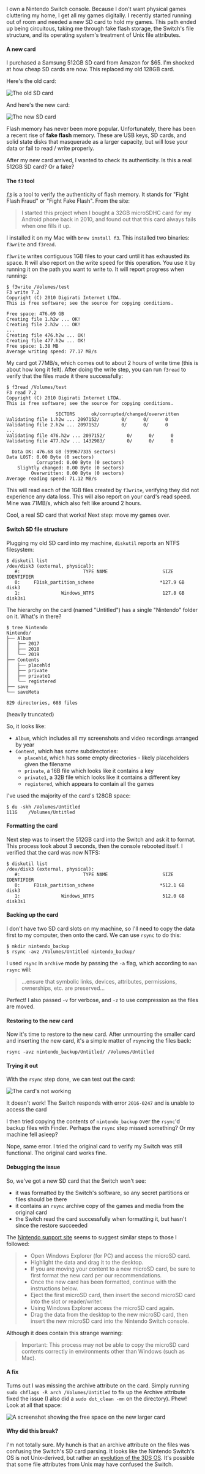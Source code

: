 
<!--
Upgrading a Nintendo Switch SD card
20191220 21:10
-->

I own a Nintendo Switch console. Because I don't want physical games cluttering my home, I get all my games digitally. I recently started running out of room and needed a new SD card to hold my games. This path ended up being circuitous, taking me through fake flash storage, the Switch's file structure, and its operating system's treatment of Unix file attributes.

#### A new card

I purchased a Samsung 512GB SD card from Amazon for $65. I'm shocked at how cheap SD cards are now. This replaced my old 128GB card.

Here's the old card:

![The old SD card](/media/nintendo_oldcard.jpeg)

And here's the new card:

![The new SD card](/media/nintendo_newcard.jpeg)

Flash memory has never been more popular. Unfortunately, there has been a recent rise of **fake flash** memory. These are USB keys, SD cards, and solid state disks that masquerade as a larger capacity, but will lose your data or fail to read / write properly.

After my new card arrived, I wanted to check its authenticity. Is this a real 512GB SD card? Or a fake?

#### The `f3` tool

[`f3`](http://oss.digirati.com.br/f3/) is a tool to verify the authenticity of flash memory. It stands for "Fight Flash Fraud" or "Fight Fake Flash". From the site:

> I started this project when I bought a 32GB microSDHC card for my Android phone back in 2010, and found out that this card always fails when one fills it up.

I installed it on my Mac with `brew install f3`. This installed two binaries: `f3write` and `f3read`.

`f3write` writes contiguous 1GB files to your card until it has exhausted its space. It will also report on the write speed for this operation. You use it by running it on the path you want to write to. It will report progress when running:

    $ f3write /Volumes/test
    F3 write 7.2
    Copyright (C) 2010 Digirati Internet LTDA.
    This is free software; see the source for copying conditions.

    Free space: 476.69 GB
    Creating file 1.h2w ... OK!                           
    Creating file 2.h2w ... OK!                           
    ...
    Creating file 476.h2w ... OK!                        
    Creating file 477.h2w ... OK!                       
    Free space: 1.38 MB
    Average writing speed: 77.17 MB/s

My card got 77MB/s, which comes out to about 2 hours of write time (this is about how long it felt). After doing the write step, you can run `f3read` to verify that the files made it there successfully:

    $ f3read /Volumes/test
    F3 read 7.2
    Copyright (C) 2010 Digirati Internet LTDA.
    This is free software; see the source for copying conditions.

                      SECTORS      ok/corrupted/changed/overwritten
    Validating file 1.h2w ... 2097152/        0/      0/      0
    Validating file 2.h2w ... 2097152/        0/      0/      0
    ...
    Validating file 476.h2w ... 2097152/        0/      0/      0
    Validating file 477.h2w ... 1432983/        0/      0/      0

      Data OK: 476.68 GB (999677335 sectors)
    Data LOST: 0.00 Byte (0 sectors)
               Corrupted: 0.00 Byte (0 sectors)
        Slightly changed: 0.00 Byte (0 sectors)
             Overwritten: 0.00 Byte (0 sectors)
    Average reading speed: 71.12 MB/s

This will read each of the 1GB files created by `f3write`, verifying they did not experience any data loss. This will also report on your card's read speed. Mine was 71MB/s, which also felt like around 2 hours.

Cool, a real SD card that works! Next step: move my games over.

#### Switch SD file structure

Plugging my old SD card into my machine, `diskutil` reports an NTFS filesystem:

    $ diskutil list
    /dev/disk3 (external, physical):
       #:                       TYPE NAME                    SIZE       IDENTIFIER
       0:     FDisk_partition_scheme                        *127.9 GB   disk3
       1:               Windows_NTFS                         127.8 GB   disk3s1

The hierarchy on the card (named "Untitled") has a single "Nintendo" folder on it. What's in there?

    $ tree Nintendo
    Nintendo/
    ├── Album
    │   ├── 2017
    │   ├── 2018
    │   └── 2019
    ├── Contents
    │   ├── placehld
    │   ├── private
    │   ├── private1
    │   └── registered
    ├── save
    └── saveMeta

    829 directories, 688 files

(heavily truncated)

So, it looks like:
- `Album`, which includes all my screenshots and video recordings arranged by year
- `Content`, which has some subdirectories:
    - `placehld`, which has some empty directories - likely placeholders given the filename
    - `private`, a 16B file which looks like it contains a key
    - `private1`, a 32B file which looks like it contains a different key
    - `registered`, which appears to contain all the games

I've used the majority of the card's 128GB space:

    $ du -skh /Volumes/Untitled
    111G    /Volumes/Untitled

#### Formatting the card

Next step was to insert the 512GB card into the Switch and ask it to format. This process took about 3 seconds, then the console rebooted itself. I verified that the card was now NTFS:

    $ diskutil list
    /dev/disk3 (external, physical):
       #:                       TYPE NAME                    SIZE       IDENTIFIER
       0:     FDisk_partition_scheme                        *512.1 GB   disk3
       1:               Windows_NTFS                         512.0 GB   disk3s1

#### Backing up the card

I don't have two SD card slots on my machine, so I'll need to copy the data first to my computer, then onto the card. We can use `rsync` to do this:

    $ mkdir nintendo_backup
    $ rsync -avz /Volumes/Untitled nintendo_backup/

I used `rsync` in `archive` mode by passing the `-a` flag, which according to `man rsync` will:

> ...ensure that symbolic links, devices, attributes, permissions, ownerships, etc. are preserved...

Perfect! I also passed `-v` for verbose, and `-z` to use compression as the files are moved.

#### Restoring to the new card

Now it's time to restore to the new card. After unmounting the smaller card and inserting the new card, it's a simple matter of `rsync`ing the files back:

    rsync -avz nintendo_backup/Untitled/ /Volumes/Untitled

#### Trying it out

With the `rsync` step done, we can test out the card:

![The card's not working](/media/nintendo_error.jpeg)

It doesn't work! The Switch responds with error `2016-0247` and is unable to access the card

I then tried copying the contents of `nintendo_backup` over the `rsync`'d backup files with Finder. Perhaps the `rsync` step missed something? Or my machine fell asleep?

Nope, same error. I tried the original card to verify my Switch was still functional. The original card works fine.

#### Debugging the issue

So, we've got a new SD card that the Switch won't see:

- it was formatted by the Switch's software, so any secret partitions or files should be there
- it contains an `rsync` archive copy of the games and media from the original card
- the Switch read the card successfully when formatting it, but hasn't since the restore succeeded

The [Nintendo support site](https://en-americas-support.nintendo.com/app/answers/detail/a_id/27595/) seems to suggest similar steps to those I followed:

> - Open Windows Explorer (for PC) and access the microSD card.
> - Highlight the data and drag it to the desktop.
> - If you are moving your content to a new microSD card, be sure to first format the new card per our recommendations.
> - Once the new card has been formatted, continue with the instructions below.
> - Eject the first microSD card, then insert the second microSD card into the slot or reader/writer.
> - Using Windows Explorer access the microSD card again.
> - Drag the data from the desktop to the new microSD card, then insert the new microSD card into the Nintendo Switch console.

Although it does contain this strange warning:

> Important: This process may not be able to copy the microSD card contents correctly in environments other than Windows (such as Mac).

#### A fix

Turns out I was missing the archive attribute on the card. Simply running `sudo chflags -R arch /Volumes/Untitled` to fix up the Archive attribute fixed the issue (I also did a `sudo dot_clean -mn` on the directory). Phew! Look at all that space:

![A screenshot showing the free space on the new larger card](/media/nintendo_freespace.jpeg)

#### Why did this break?

I'm not totally sure. My hunch is that an archive attribute on the files was confusing the Switch's SD card parsing. It looks like the Nintendo Switch's OS is not Unix-derived, but rather an [evolution of the 3DS OS](https://en.wikipedia.org/wiki/Nintendo_Switch_system_software). It's possible that some file attributes from Unix may have confused the Switch.
